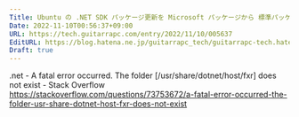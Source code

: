 ```yaml
---
Title: Ubuntu の .NET SDK パッケージ更新を Microsoft パッケージから 標準パッケージに切り替える
Date: 2022-11-10T00:56:37+09:00
URL: https://tech.guitarrapc.com/entry/2022/11/10/005637
EditURL: https://blog.hatena.ne.jp/guitarrapc_tech/guitarrapc-tech.hatenablog.com/atom/entry/4207112889935187531
Draft: true
---
```


.net - A fatal error occurred. The folder [/usr/share/dotnet/host/fxr] does not exist - Stack Overflow
https://stackoverflow.com/questions/73753672/a-fatal-error-occurred-the-folder-usr-share-dotnet-host-fxr-does-not-exist
